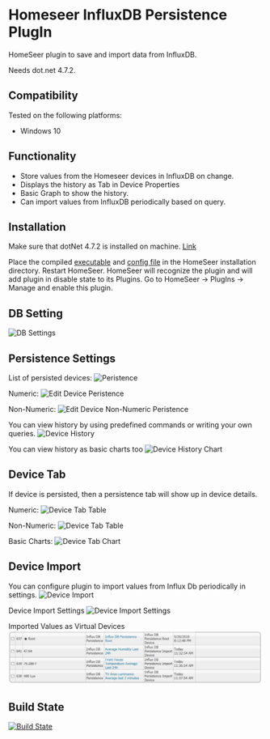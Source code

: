 Homeseer InfluxDB Persistence PlugIn
=====================================
HomeSeer plugin to save and import data from InfluxDB.  

Needs dot.net  4.7.2.

Compatibility
------------
Tested on the following platforms:
* Windows 10

Functionality
------------
* Store values from the Homeseer devices in InfluxDB on change.
* Displays the history as Tab in Device Properties 
* Basic Graph to show the history.
* Can import values from InfluxDB periodically based on query.

Installation
------------
Make sure that dotNet 4.7.2 is installed on machine. [Link](https://support.microsoft.com/en-us/help/4054531/microsoft-net-framework-4-7-2-web-installer-for-windows)

Place the compiled [executable](https://ci.appveyor.com/project/dk307/HSPI-InfluxDBPersistence/build/artifacts?branch=master) and [config file](https://ci.appveyor.com/project/dk307/HSPI-InfluxDBPersistence/build/artifacts?branch=master) in the HomeSeer installation directory. Restart HomeSeer. HomeSeer will recognize the plugin and will add plugin in disable state to its Plugins. Go to HomeSeer -> PlugIns -> Manage and enable this plugin. 

DB Setting
------------
![DB Settings](/asserts/dbsettings.PNG "DB Settings")

Persistence Settings
------------
List of persisted devices:
![Peristence](/asserts/persistence.PNG "Peristence")

Numeric:
![Edit Device Peristence](/asserts/editdevicepersistence.PNG "Edit Device Peristence") 

Non-Numeric:
![Edit Device Non-Numeric Peristence](/asserts/editdevicepersistencenonnumeric.PNG "Edit Device Non-Numeric Peristence")

You can view history by using predefined commands or writing your own queries.
![Device History](/asserts/history.PNG "Device History") 

You can view history as basic charts too
![Device History Chart](/asserts/historychart.PNG "Device History Chart") 

Device Tab
------------
If device is persisted, then a persistence tab will show up in device details.

Numeric:
![Device Tab Table](/asserts/tabtable.PNG "Device Tab Table") 

Non-Numeric:
![Device Tab Table](/asserts/tabtablenonnumeric.PNG "Device Tab Table") 

Basic Charts:
![Device Tab Chart](/asserts/tabchart.PNG "Device Tab Chart") 

Device Import
------------
You can configure plugin to import values from Influx Db periodically in settings.
![Device Import](/asserts/deviceimport.PNG "Device Import") 

Device Import Settings 
![Device Import Settings](/asserts/deviceimportdetails.PNG "Device Import Settings") 

Imported Values as Virtual Devices
![Device Import Devices](/asserts/virtualdevices.PNG "Device Import Devices") 

Build State
-----------
[![Build State](https://ci.appveyor.com/api/projects/status/github/dk307/HSPI_InfluxDBPersistence?branch=master&svg=true)](https://ci.appveyor.com/project/dk307/HSPI-InfluxDBPersistence/build/artifacts?branch=master)
